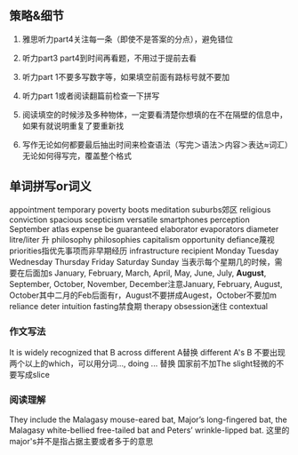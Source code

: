 ## 策略&细节

1. 雅思听力part4关注每一条（即使不是答案的分点），避免错位

2. 听力part3 part4到时间再看题，不用过于提前去看

3. 听力part 1不要多写数字等，如果填空前面有路标号就不要加
4. 听力part 1或者阅读翻篇前检查一下拼写

5. 阅读填空的时候涉及多种物体，一定要看清楚你想填的在不在隔壁的信息中，如果有就说明重复了要重新找

6. 写作无论如何都要最后抽出时间来检查语法（写完＞语法＞内容＞表达≈词汇）无论如何得写完，覆盖整个格式



## 单词拼写or词义

appointment
temporary
poverty
boots
meditation
suburbs郊区
religious conviction
spacious
scepticism
versatile
smartphones
perception
September
atlas
expense
be guaranteed
elaborator
evaporators
diameter
litre/liter 升
philosophy philosophies 
capitalism
opportunity
defiance蔑视
priorities指优先事项而非早期经历
infrastructure
recipient
Monday Tuesday Wednesday Thursday Friday Saturday Sunday
当表示每个星期几的时候，需要在后面加s
January, February, March, April, May, June, July, **August**, September, October, November, December注意January, February, August, October其中二月的Feb后面有r，August不要拼成Augest，October不要加m
reliance
deter
intuition
fasting禁食期
therapy
obsession迷住
contextual




### 作文写法

It is widely recognized that
B across different  A替换 different A's B
不要出现两个以上的which，可以用分词..., doing ... 替换
国家前不加The
slight轻微的不要写成slice

### 阅读理解

They include the Malagasy mouse-eared bat, Major’s long-fingered bat, the Malagasy white-bellied free-tailed bat and Peters’ wrinkle-lipped bat.
这里的major's并不是指占据主要或者多于的意思